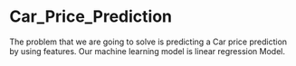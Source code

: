 # Car_Price_Prediction
The problem that we are going to solve is predicting a Car price prediction by using features. Our machine learning model is linear regression Model.
